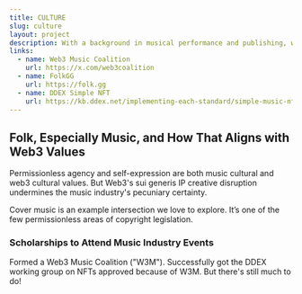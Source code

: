 ```yaml
---
title: CULTURE
slug: culture
layout: project
description: With a background in musical performance and publishing, we enjoy our deeptech ecosystem of network effects.
links:
  - name: Web3 Music Coalition 
    url: https://x.com/web3coalition
  - name: FolkGG
    url: https://folk.gg
  - name: DDEX Simple NFT
    url: https://kb.ddex.net/implementing-each-standard/simple-music-nft/
---
```


## Folk, Especially Music, and How That Aligns with Web3 Values

Permissionless agency and self-expression are both music cultural and web3 cultural values. But Web3's sui generis IP creative disruption undermines the music industry's pecuniary certainty.

Cover music is an example intersection we love to explore. It’s one of the few permissionless areas of copyright legislation.

### Scholarships to Attend Music Industry Events

Formed a Web3 Music Coalition ("W3M"). Successfully got the DDEX working group on NFTs approved because of W3M. But there's still much to do!
